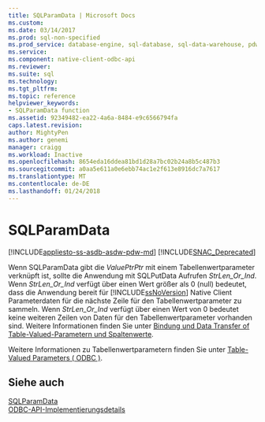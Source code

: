 ```yaml
---
title: SQLParamData | Microsoft Docs
ms.custom: 
ms.date: 03/14/2017
ms.prod: sql-non-specified
ms.prod_service: database-engine, sql-database, sql-data-warehouse, pdw
ms.service: 
ms.component: native-client-odbc-api
ms.reviewer: 
ms.suite: sql
ms.technology: 
ms.tgt_pltfrm: 
ms.topic: reference
helpviewer_keywords:
- SQLParamData function
ms.assetid: 92349482-ea22-4a6a-8484-e9c6566794fa
caps.latest.revision: 
author: MightyPen
ms.author: genemi
manager: craigg
ms.workload: Inactive
ms.openlocfilehash: 8654eda16ddea81bd1d28a7bc02b24a8b5c487b3
ms.sourcegitcommit: a0aa5e611a0e6ebb74ac1e2f613e8916dc7a7617
ms.translationtype: MT
ms.contentlocale: de-DE
ms.lasthandoff: 01/24/2018
---
```

# <a name="sqlparamdata"></a>SQLParamData
[!INCLUDE[appliesto-ss-asdb-asdw-pdw-md](../../includes/appliesto-ss-asdb-asdw-pdw-md.md)]
[!INCLUDE[SNAC_Deprecated](../../includes/snac-deprecated.md)]

  Wenn SQLParamData gibt die *ValuePtrPtr* mit einem Tabellenwertparameter verknüpft ist, sollte die Anwendung mit SQLPutData Aufrufen *StrLen_Or_Ind*. Wenn *StrLen_Or_Ind* verfügt über einen Wert größer als 0 (null) bedeutet, dass die Anwendung bereit für [!INCLUDE[ssNoVersion](../../includes/ssnoversion-md.md)] Native Client Parameterdaten für die nächste Zeile für den Tabellenwertparameter zu sammeln. Wenn *StrLen_Or_Ind* verfügt über einen Wert von 0 bedeutet keine weiteren Zeilen von Daten für den Tabellenwertparameter vorhanden sind. Weitere Informationen finden Sie unter [Bindung und Data Transfer of Table-Valued-Parametern und Spaltenwerte](../../relational-databases/native-client-odbc-table-valued-parameters/binding-and-data-transfer-of-table-valued-parameters-and-column-values.md).  
  
 Weitere Informationen zu Tabellenwertparametern finden Sie unter [Table-Valued Parameters &#40; ODBC &#41;](../../relational-databases/native-client-odbc-table-valued-parameters/table-valued-parameters-odbc.md).  
  
## <a name="see-also"></a>Siehe auch  
 [SQLParamData](http://go.microsoft.com/fwlink/?LinkId=80706)   
 [ODBC-API-Implementierungsdetails](../../relational-databases/native-client-odbc-api/odbc-api-implementation-details.md)  
  
  
